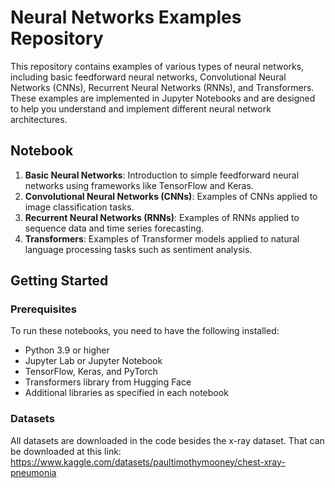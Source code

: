 # Neural Networks Examples Repository

This repository contains examples of various types of neural networks, including basic feedforward neural networks, Convolutional Neural Networks (CNNs), Recurrent Neural Networks (RNNs), and Transformers. These examples are implemented in Jupyter Notebooks and are designed to help you understand and implement different neural network architectures.

## Notebook

1. **Basic Neural Networks**: Introduction to simple feedforward neural networks using frameworks like TensorFlow and Keras.
2. **Convolutional Neural Networks (CNNs)**: Examples of CNNs applied to image classification tasks.
3. **Recurrent Neural Networks (RNNs)**: Examples of RNNs applied to sequence data and time series forecasting.
4. **Transformers**: Examples of Transformer models applied to natural language processing tasks such as sentiment analysis.

## Getting Started

### Prerequisites

To run these notebooks, you need to have the following installed:
- Python 3.9 or higher
- Jupyter Lab or Jupyter Notebook
- TensorFlow, Keras, and PyTorch
- Transformers library from Hugging Face
- Additional libraries as specified in each notebook

### Datasets

All datasets are downloaded in the code besides the x-ray dataset. That can be downloaded at this link: https://www.kaggle.com/datasets/paultimothymooney/chest-xray-pneumonia
